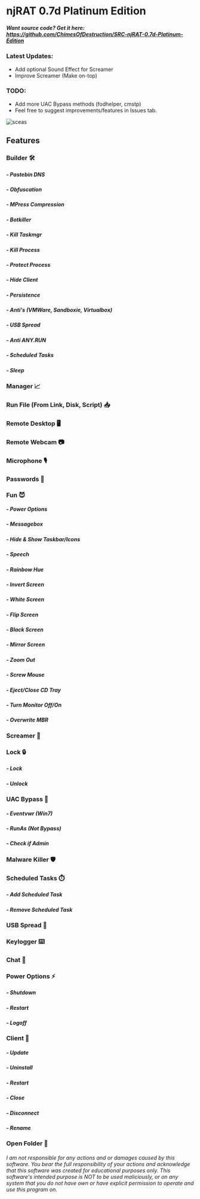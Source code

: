 # njRAT 0.7d Platinum Edition
  
  #####  Want source code? Get it here: https://github.com/ChimesOfDestruction/SRC-njRAT-0.7d-Platinum-Edition
### Latest Updates:  
* Add optional Sound Effect for Screamer
* Improve Screamer (Make on-top)
 
### TODO:
* Add more UAC Bypass methods (fodhelper, cmstp)
* Feel free to suggest improvements/features in Issues tab.  

![sceas](https://user-images.githubusercontent.com/127018596/224304180-821ffb16-3cd6-4a0f-bb21-f8c96b53f1d3.gif)

## Features  
### Builder 🛠️  
##### - Pastebin DNS  
##### - Obfuscation  
##### - MPress Compression  
##### - Botkiller  
##### - Kill Taskmgr  
##### - Kill Process  
##### - Protect Process  
##### - Hide Client  
##### - Persistence  
##### - Anti's (VMWare, Sandboxie, Virtualbox)  
##### - USB Spread  
##### - Anti ANY.RUN  
##### - Scheduled Tasks  
##### - Sleep  
### Manager 📈  
### Run File (From Link, Disk, Script) 📥  
### Remote Desktop 🖥️  
### Remote Webcam 📷  
### Microphone 🎙️  
### Passwords 🔑  
### Fun 😈  
##### - Power Options  
##### - Messagebox  
##### - Hide & Show Taskbar/Icons  
##### - Speech  
##### - Rainbow Hue  
##### - Invert Screen  
##### - White Screen  
##### - Flip Screen  
##### - Black Screen  
##### - Mirror Screen  
##### - Zoom Out  
##### - Screw Mouse  
##### - Eject/Close CD Tray  
##### - Turn Monitor Off/On  
##### - Overwrite MBR  
### Screamer 👹  
### Lock 🔒  
##### - Lock  
##### - Unlock  
### UAC Bypass 🔺  
##### - Eventvwr (Win7)  
##### - RunAs (Not Bypass)
##### - Check if Admin
### Malware Killer 🛡️
### Scheduled Tasks ⏱️  
##### - Add Scheduled Task  
##### - Remove Scheduled Task  
### USB Spread 💾  
### Keylogger ⌨️  
### Chat 💬  
### Power Options ⚡  
##### - Shutdown  
##### - Restart  
##### - Logoff  
### Client 🧰  
##### - Update  
##### - Uninstall  
##### - Restart  
##### - Close  
##### - Disconnect  
##### - Rename  
### Open Folder 📂    
  
###### I am not responsible for any actions and or damages caused by this software. You bear the full responsibility of your actions and acknowledge that this software was created for educational purposes only. This software's intended purpose is NOT to be used maliciously, or on any system that you do not have own or have explicit permission to operate and use this program on.
